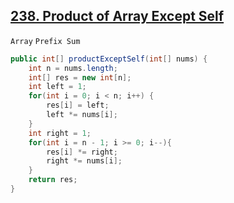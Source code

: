 [238. Product of Array Except Self](https://leetcode.com/problems/product-of-array-except-self/)
---

`Array` `Prefix Sum`

```java
public int[] productExceptSelf(int[] nums) {
    int n = nums.length;
    int[] res = new int[n];
    int left = 1;
    for(int i = 0; i < n; i++) {
        res[i] = left;
        left *= nums[i];
    }
    int right = 1;
    for(int i = n - 1; i >= 0; i--){
        res[i] *= right;
        right *= nums[i];
    }
    return res;
}
```
